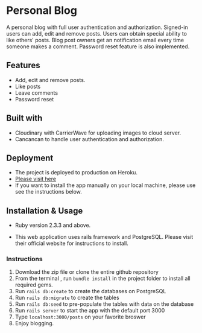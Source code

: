 # Personal Blog

A personal blog with full user authentication and authorization. Signed-in users can add, edit and remove posts.
Users can obtain special ability to like others' posts.
Blog post owners get an notification email every time someone makes a comment. Password reset feature is also implemented.

## Features
 * Add, edit and remove posts.
 * Like posts
 * Leave comments
 * Password reset

## Built with

  * Cloudinary with CarrierWave for uploading images to cloud server.
  * Cancancan to handle user authentication and authorization.

## Deployment

* The project is deployed to production on Heroku.
* [Please visit here](https://alan-blog.herokuapp.com/)
* If you want to install the app manually on your local machine, please use see the instructions below.

## Installation & Usage

* Ruby version 2.3.3 and above.

* This web application uses rails framework and PostgreSQL. Please visit their official website for instructions to install.

### Instructions

1. Download the zip file or clone the entire github repository
2. From the terminal , run ```bundle install``` in the project folder to install all required gems.
3. Run ```rails db:create``` to create the databases on PostgreSQL
4. Run ```rails db:migrate``` to create the tables
5. Run ```rails db:seed``` to pre-populate the tables with data on the database
6. Run ```rails server``` to start the app with the default port 3000
7. Type ```localhost:3000/posts``` on your favorite broswer
8. Enjoy blogging.
